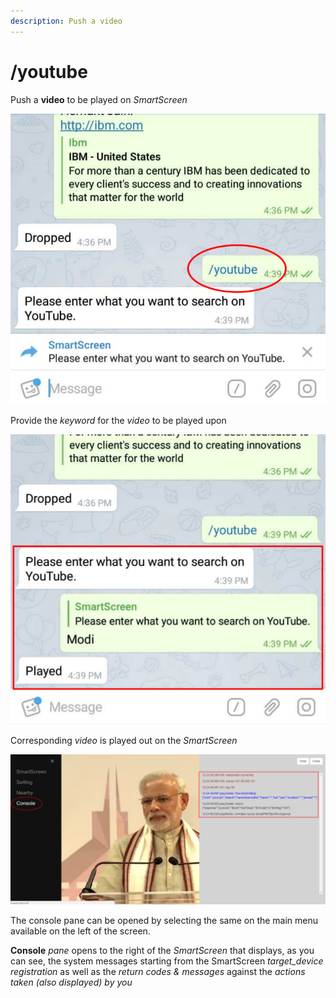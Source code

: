 ```yaml
---
description: Push a video
---
```


# /youtube

Push a **video** to be played on _SmartScreen_

![](../.gitbook/assets/yt1_t.png)

Provide the _keyword_ for the _video_ to be played upon

![](../.gitbook/assets/ytm_t.png)

Corresponding _video_ is played out on the _SmartScreen_

![](../.gitbook/assets/youtube_modi_con-1.png)

The console pane can be opened by selecting the same on the main menu available on the left of the screen.

**Console** _pane_ opens to the right of the _SmartScreen_ that displays, as you can see, the system messages starting from the SmartScreen _target\_device registration_ as well as the _return codes & messages_ against the _actions taken \(also displayed\) by you_


